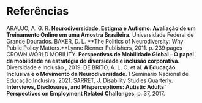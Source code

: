 # Referências

ARAUJO, A. G. R. **Neurodiversidade, Estigma e Autismo: Avaliação de um Treinamento Online em uma Amostra Brasileira.** Universidade Federal de Grande Dourados.
BAKER, D. L. **The Politics of Neurodiversity: Why Public Policy Matters.**Lynne Rienner Publishers, 2011. p. 239 pages
CROWN WORLD MOBILITY. **Perspectivas de Mobilidade Global – O papel da mobilidade na estratégia de diversidade e inclusão corporativa.** Diversidade e Inclusão , 2019. 
DE BRITO, A. L. C. et al. **A Educação Inclusiva e o Movimento da Neurodiversidade.** I Seminário Nacional de Educação Inclusiva, 2021.
SARRET, J. Disability Studies Quarterly. **Interviews, Disclosures, and Misperceptions: Autistic Adults’ Perspectives on Employment Related Challenges**, p. 37, 2017.
